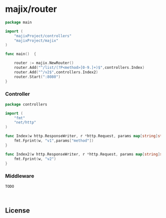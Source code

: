 # majix/router




```go
package main

import (
	"majixProject/controllers"
	"majixProject/majix"
)

func main()  {

	router := majix.NewRouter()
	router.Add("^/list/(?P<method>[0-9.]+)$",controllers.Index)
	router.Add("^/v2$",controllers.Index2)
	router.Start(":8080")
}


```

### Controller


```go
package controllers

import (
	"fmt"
	"net/http"
)

func Index(w http.ResponseWriter, r *http.Request, params map[string]string) {
	fmt.Fprint(w, "v1",params["method"])
}

func Index2(w http.ResponseWriter, r *http.Request, params map[string]string) {
	fmt.Fprint(w, "v2")
}

```

### Middleware


```go
TODO
```

```go

```


```go

```
## License


